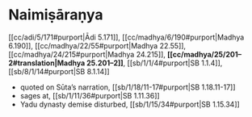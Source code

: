 # Naimiṣāraṇya

[[cc/adi/5/171#purport|Ādi 5.171]], [[cc/madhya/6/190#purport|Madhya 6.190]], [[cc/madhya/22/55#purport|Madhya 22.55]], [[cc/madhya/24/215#purport|Madhya 24.215]], **[[cc/madhya/25/201–2#translation|Madhya 25.201–2]]**, [[sb/1/1/4#purport|SB 1.1.4]], [[sb/8/1/14#purport|SB 8.1.14]]

* quoted on Sūta’s narration, [[sb/1/18/11-17#purport|SB 1.18.11-17]]
* sages at, [[sb/1/11/36#purport|SB 1.11.36]]
* Yadu dynasty demise disturbed, [[sb/1/15/34#purport|SB 1.15.34]]
